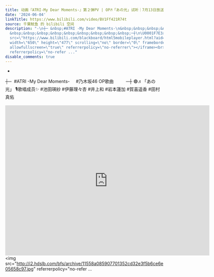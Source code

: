 ```yaml
---
title: 动画『ATRI-My Dear Moments-』第２弾PV | OP♬「あの光」试听｜7月13日放送・配信开始
date: '2024-06-04'
linkTitle: https://www.bilibili.com/video/BV1Ff421R74t
source: 千葉鱿鱼 的 bilibili 空间
description: "-\n┼─ &nbsp;#ATRI -My Dear Moments-\n&nbsp;&nbsp;&nbsp;&nbsp;#乃木坂46\nOP歌曲
  &nbsp;&nbsp;&nbsp;&nbsp;&nbsp;&nbsp;&nbsp;&nbsp;&nbsp;─┼\n\U0001F7E3♬「あの光」 \U0001F399️歌唱成员✨\n#池田瑛紗\n#伊藤理々杏\n#井上和\n#岩本蓮加\n#賀喜遥香\n#田村真佑<br><br><iframe
  src=\"https://www.bilibili.com/blackboard/html5mobileplayer.html?aid=1205267372&amp;high_quality=1&amp;autoplay=0\"
  width=\"650\" height=\"477\" scrolling=\"no\" border=\"0\" frameborder=\"no\" framespacing=\"0\"
  allowfullscreen=\"true\" referrerpolicy=\"no-referrer\"></iframe><br><img src=\"http://i2.hdslb.com/bfs/archive/11558a085907701352cd32e3f5b6ce6e05658c97.jpg\"
  referrerpolicy=\"no-refer ..."
disable_comments: true
---
```

-
┼─ &nbsp;#ATRI -My Dear Moments-
&nbsp;&nbsp;&nbsp;&nbsp;#乃木坂46
OP歌曲 &nbsp;&nbsp;&nbsp;&nbsp;&nbsp;&nbsp;&nbsp;&nbsp;&nbsp;─┼
🟣♬「あの光」 🎙️歌唱成员✨
#池田瑛紗
#伊藤理々杏
#井上和
#岩本蓮加
#賀喜遥香
#田村真佑<br><br><iframe src="https://www.bilibili.com/blackboard/html5mobileplayer.html?aid=1205267372&amp;high_quality=1&amp;autoplay=0" width="650" height="477" scrolling="no" border="0" frameborder="no" framespacing="0" allowfullscreen="true" referrerpolicy="no-referrer"></iframe><br><img src="http://i2.hdslb.com/bfs/archive/11558a085907701352cd32e3f5b6ce6e05658c97.jpg" referrerpolicy="no-refer ...